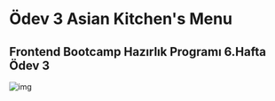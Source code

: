 # Ödev 3 Asian Kitchen's Menu
## Frontend Bootcamp Hazırlık Programı 6.Hafta Ödev 3
![img](https://github.com/Kodluyoruz/taskforce/raw/main/javascript/javascript-temel/odev3/figures/asiankitchen.gif)